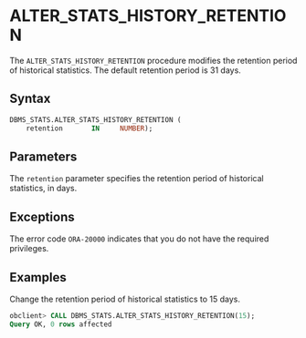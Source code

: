 # ALTER_STATS_HISTORY_RETENTION

The `ALTER_STATS_HISTORY_RETENTION` procedure modifies the retention period of historical statistics. The default retention period is 31 days.

## Syntax

```sql
DBMS_STATS.ALTER_STATS_HISTORY_RETENTION (
    retention       IN     NUMBER);
```


## Parameters

The `retention` parameter specifies the retention period of historical statistics, in days.

## Exceptions

The error code `ORA-20000` indicates that you do not have the required privileges.


## Examples

Change the retention period of historical statistics to 15 days.

```sql
obclient> CALL DBMS_STATS.ALTER_STATS_HISTORY_RETENTION(15);
Query OK, 0 rows affected
```

